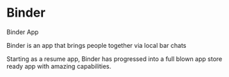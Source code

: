# Binder
Binder App

Binder is an app that brings people together via local bar chats

Starting as a resume app, Binder has progressed into a full blown app store ready app with amazing capabilities.
